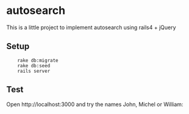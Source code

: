 # autosearch
This is a little project to implement autosearch using rails4 + jQuery

## Setup

        rake db:migrate
        rake db:seed
        rails server

## Test

Open http://localhost:3000 and try the names John, Michel or William:
